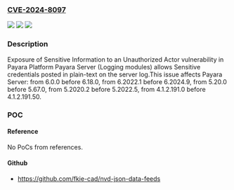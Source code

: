 ### [CVE-2024-8097](https://cve.mitre.org/cgi-bin/cvename.cgi?name=CVE-2024-8097)
![](https://img.shields.io/static/v1?label=Product&message=Payara%20Server&color=blue)
![](https://img.shields.io/static/v1?label=Version&message=6.0.0%3C%206.18.0%20&color=brighgreen)
![](https://img.shields.io/static/v1?label=Vulnerability&message=CWE-200%20Exposure%20of%20Sensitive%20Information%20to%20an%20Unauthorized%20Actor&color=brighgreen)

### Description

Exposure of Sensitive Information to an Unauthorized Actor vulnerability in Payara Platform Payara Server (Logging modules) allows Sensitive credentials posted in plain-text on the server log.This issue affects Payara Server: from 6.0.0 before 6.18.0, from 6.2022.1 before 6.2024.9, from 5.20.0 before 5.67.0, from 5.2020.2 before 5.2022.5, from 4.1.2.191.0 before 4.1.2.191.50.

### POC

#### Reference
No PoCs from references.

#### Github
- https://github.com/fkie-cad/nvd-json-data-feeds

